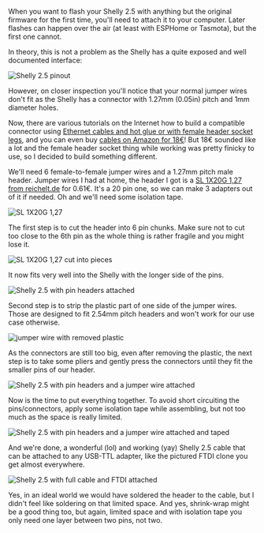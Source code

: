 <!--
.. title: Building a Shelly 2.5 USB to TTL adapter cable
.. slug: building-a-shelly-25-usb-to-ttl-adapter-cable
.. date: 2020-05-12 10:44:35 UTC
.. tags: english,planet-debian,hardware
.. category: 
.. link: 
.. description: 
.. type: text
-->

When you want to flash your Shelly 2.5 with anything but the original firmware for the first time, you'll need to attach it to your computer. Later flashes can happen over the air (at least with ESPHome or Tasmota), but the first one cannot.

In theory, this is not a problem as the Shelly has a quite exposed and well documented interface:

![Shelly 2.5 pinout](https://shelly.cloud/wp-content/uploads/2019/01/pin_out-650x397.png)

However, on closer inspection you'll notice that your normal jumper wires don't fit as the Shelly has a connector with 1.27mm (0.05in) pitch and 1mm diameter holes.

Now, there are various tutorials on the Internet how to build a compatible connector using [Ethernet cables and hot glue or with female header socket legs](https://tasmota.github.io/docs/devices/Shelly-2.5/), and you can even buy [cables on Amazon for 18€](https://www.amazon.de/dp/B07TS2KPW7/)! But 18€ sounded like a lot and the female header socket thing while working was pretty finicky to use, so I decided to build something different.

We'll need 6 female-to-female jumper wires and a 1.27mm pitch male header. Jumper wires I had at home, the header I got is a [SL 1X20G 1,27 from reichelt.de](https://www.reichelt.de/20pol-stiftleiste-gerade-rm-1-27-sl-1x20g-1-27-p51694.html) for 0.61€. It's a 20 pin one, so we can make 3 adapters out of it if needed. Oh and we'll need some isolation tape.

![SL 1X20G 1,27](/upload/shelly/SL1X20G.png)

The first step is to cut the header into 6 pin chunks. Make sure not to cut too close to the 6th pin as the whole thing is rather fragile and you might lose it.

![SL 1X20G 1,27 cut into pieces](/upload/shelly/SL1X20G_cut.png)

It now fits very well into the Shelly with the longer side of the pins.

![Shelly 2.5 with pin headers attached](/upload/shelly/shelly_with_pins.png)

Second step is to strip the plastic part of one side of the jumper wires. Those are designed to fit 2.54mm pitch headers and won't work for our use case otherwise.

![jumper wire with removed plastic](/upload/shelly/jumper_wire_remove.png)

As the connectors are still too big, even after removing the plastic, the next step is to take some pliers and gently press the connectors until they fit the smaller pins of our header.

![Shelly 2.5 with pin headers and a jumper wire attached](/upload/shelly/shelly_with_pins_and_cable.png)

Now is the time to put everything together. To avoid short circuiting the pins/connectors, apply some isolation tape while assembling, but not too much as the space is really limited.

![Shelly 2.5 with pin headers and a jumper wire attached and taped](/upload/shelly/shelly_with_pins_and_cable_and_tape.png)

And we're done, a wonderful (lol) and working (yay) Shelly 2.5 cable that can be attached to any USB-TTL adapter, like the pictured FTDI clone you get almost everywhere.

![Shelly 2.5 with full cable and FTDI attached](/upload/shelly/shelly_with_ftdi.png)

Yes, in an ideal world we would have soldered the header to the cable, but I didn't feel like soldering on that limited space. And yes, shrink-wrap might be a good thing too, but again, limited space and with isolation tape you only need one layer between two pins, not two.
